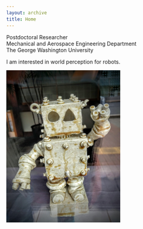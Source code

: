 ```yaml
---
layout: archive
title: Home
---
```

Postdoctoral Researcher  
Mechanical and Aerospace Engineering Department  
The George Washington University  

I am interested in world perception for robots.

<img src="/images/robot.jpg" width="60%">
